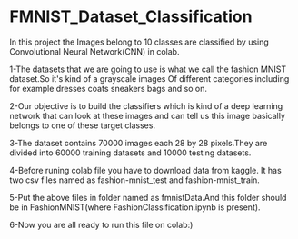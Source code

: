 # FMNIST_Dataset_Classification
In this project the Images belong to 10 classes are classified by using Convolutional Neural Network(CNN) in colab.

1-The datasets that we are going to use is what we call the fashion MNIST dataset.So it's kind of a grayscale images Of different categories including for example dresses coats sneakers bags and so on.

2-Our objective is to build the classifiers which is kind of a deep learning network that can look at these images and can tell us this image basically belongs to one of these target classes.

3-The dataset contains 70000 images each 28 by 28 pixels.They are divided into 60000 training datasets and 10000 testing datasets.

4-Before runing colab file you have to download data from kaggle. It has two csv files named as fashion-mnist_test and fashion-mnist_train.

5-Put the above files in folder named as fmnistData.And this folder should be in FashionMNIST(where FashionClassification.ipynb is present).

6-Now you are all ready to run this file on colab:)


